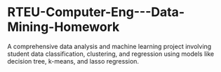 # RTEU-Computer-Eng---Data-Mining-Homework
A comprehensive data analysis and machine learning project involving student data classification, clustering, and regression using models like decision tree, k-means, and lasso regression.

